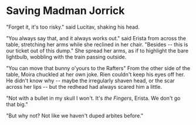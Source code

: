 Saving Madman Jorrick
=====================

"Forget it, it's too risky." said Lucitav, shaking his head.

"You always say that, and it always works out." said Erista from across the table, stretching her arms while she reclined in her chair. "Besides -- this is our ticket out of this dump." She spread her arms, as if to highlight the bare lightbulb, wobbling with the train passing outside.

"You can move that bunny o'yours to the Rafters" From the other side of the table, Moira chuckled at her own joke. Rien couldn't keep his eyes off her. He didn't know why -- maybe the irregularly shaven head, or the scar across her lips -- but the redhead had always scared him a little.

"Not with a bullet in my skull I won't. It's _the Fingers_, Erista. We don't go that big."

"But why not? Not like we haven't duped arbites before."
